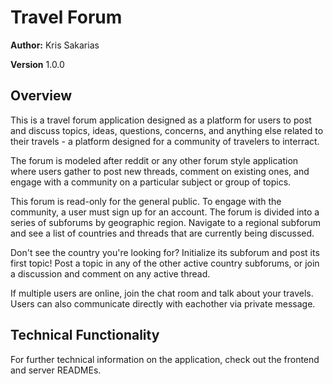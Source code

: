 # Travel Forum

**Author:** Kris Sakarias

**Version** 1.0.0

## Overview

This is a travel forum application designed as a platform for users to post and discuss topics, ideas, questions, concerns, and anything else related to their travels - a platform designed for a community of travelers to interract. 

The forum is modeled after reddit or any other forum style application where users gather to post new threads, comment on existing ones, and engage with a community on a particular subject or group of topics. 

This forum is read-only for the general public. To engage with the community, a user must sign up for an account. The forum is divided into a series of subforums by geographic region. Navigate to a regional subforum and see a list of countries and threads that are currently being discussed. 

Don't see the country you're looking for? Initialize its subforum and post its first topic! Post a topic in any of the other active country subforums, or join a discussion and comment on any active thread. 

If multiple users are online, join the chat room and talk about your travels. Users can also communicate directly with eachother via private message.


## Technical Functionality

For further technical information on the application, check out the frontend and server READMEs.
